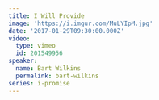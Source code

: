 ```yaml
---
title: I Will Provide
image: 'https://i.imgur.com/MuLYIpM.jpg'
date: '2017-01-29T09:30:00.000Z'
video:
  type: vimeo
  id: 201549956
speaker:
  name: Bart Wilkins
  permalink: bart-wilkins
series: i-promise
---
```


